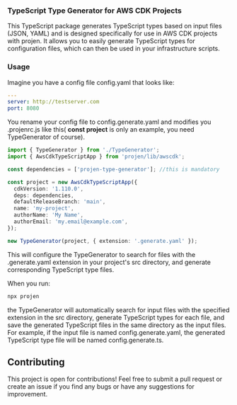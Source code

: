 ### TypeScript Type Generator for AWS CDK Projects

This TypeScript package generates TypeScript types based on input files (JSON, YAML) and is designed specifically for use in AWS CDK projects with projen. It allows you to easily generate TypeScript types for configuration files, which can then be used in your infrastructure scripts.

### Usage

Imagine you have a config file config.yaml that looks like:

```yaml
---
server: http://testserver.com
port: 8080
```

You rename your config file to config.generate.yaml and modifies you .projenrc.js like this( **const project** is only an example, you need TypeGenerator of course).

```typescript
import { TypeGenerator } from './TypeGenerator';
import { AwsCdkTypeScriptApp } from 'projen/lib/awscdk';

const dependencies = ['projen-type-generator']; //this is mandatory

const project = new AwsCdkTypeScriptApp({
  cdkVersion: '1.110.0',
  deps: dependencies,
  defaultReleaseBranch: 'main',
  name: 'my-project',
  authorName: 'My Name',
  authorEmail: 'my.email@example.com',
});

new TypeGenerator(project, { extension: '.generate.yaml' });
```

This will configure the TypeGenerator to search for files with the .generate.yaml extension in your project's src directory, and generate corresponding TypeScript type files.

When you run:

```bash
npx projen
```

the TypeGenerator will automatically search for input files with the specified extension in the src directory, generate TypeScript types for each file, and save the generated TypeScript files in the same directory as the input files.
For example, if the input file is named config.generate.yaml, the generated TypeScript type file will be named config.generate.ts.

## Contributing

This project is open for contributions! Feel free to submit a pull request or create an issue if you find any bugs or have any suggestions for improvement.
